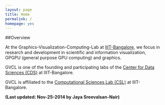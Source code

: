 ```yaml
---
layout: page
title: Home
permalink: /
homepage: yes
---
```


##Overview

At the Graphics-Visualization-Computing-Lab at [IIIT-Bangalore](http://www.iiitb.ac.in), we focus in research and development in scientific and information visualization, GPGPU (general purpose GPU computing) and graphics.

GVCL is one of the founding and participating labs of the [Center for Data Sciences (CDS)](http://osl.iiitb.ac.in/~cds/wordpress/) at IIIT-Bangalore. 

GVCL is affiliated to the [Computational Sciences Lab (CSL)](http://www.iiitb.ac.in/csl/index.html) at IIIT-Bangalore.

**(Last updated: Nov-25-2014 by Jaya Sreevalsan-Nair)**
